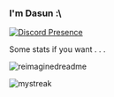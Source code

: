 ### I'm Dasun :\

[![Discord Presence](https://lanyard.cnrad.dev/api/778068011231608882)](https://discord.com/users/778068011231608882)

Some stats if you want . . .

<img src="https://myreadme.vercel.app/api/embed/dabeycorn?panels=userstatistics,toprepositories,toplanguages,commitgraph" alt="reimaginedreadme" />
<p align=”center”>
  <img src="https://github-readme-streak-stats.herokuapp.com/?user=dabeycorn&theme=tokyonight" alt="mystreak"/>
</p>
